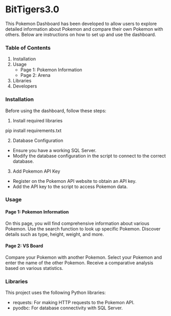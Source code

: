 # BitTigers3.0

This Pokemon Dashboard has been developed to allow users to explore detailed information about Pokemon and compare their own Pokemon with others. Below are instructions on how to set up and use the dashboard.

### Table of Contents
1. Installation
2. Usage
    - Page 1: Pokemon Information
    - Page 2: Arena
3. Libraries
4. Developers

### Installation
Before using the dashboard, follow these steps:

1. Install required libraries

pip install requirements.txt

2. Database Configuration
- Ensure you have a working SQL Server.
- Modify the database configuration in the script to connect to the correct database.

3. Add Pokemon API Key
- Register on the Pokemon API website to obtain an API key.
- Add the API key to the script to access Pokemon data.

### Usage

#### Page 1: Pokemon Information
On this page, you will find comprehensive information about various Pokemon.
Use the search function to look up specific Pokemon.
Discover details such as type, height, weight, and more.

#### Page 2: VS Board
Compare your Pokemon with another Pokemon.
Select your Pokemon and enter the name of the other Pokemon.
Receive a comparative analysis based on various statistics.

### Libraries
This project uses the following Python libraries:

- requests: For making HTTP requests to the Pokemon API.
- pyodbc: For database connectivity with SQL Server.